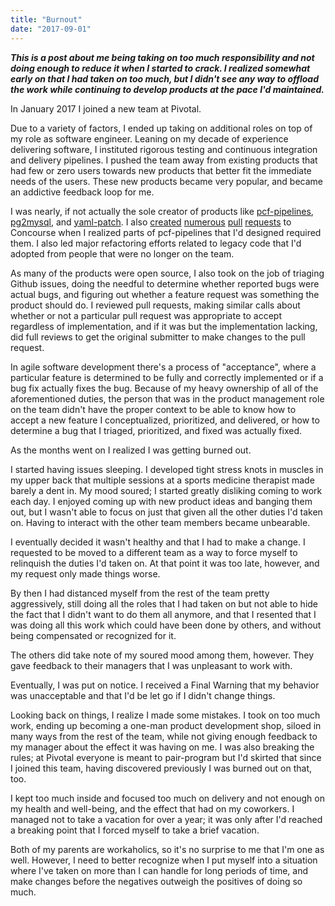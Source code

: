 ```yaml
---
title: "Burnout"
date: "2017-09-01"
---
```

***This is a post about me being taking on too much responsibility and not doing enough to reduce it when I started to crack. I realized somewhat early on that I had taken on too much, but I didn't see any way to offload the work while continuing to develop products at the pace I'd maintained.***

In January 2017 I joined a new team at Pivotal.

Due to a variety of factors, I ended up taking on additional roles on top of my role as software engineer. Leaning on my decade of experience delivering software, I instituted rigorous testing and continuous integration and delivery pipelines. I pushed the team away from existing products that had few or zero users towards new products that better fit the immediate needs of the users. These new products became very popular, and became an addictive feedback loop for me.

I was nearly, if not actually the sole creator of products like [pcf-pipelines](https://github.com/pivotal-cf/pcf-pipelines), [pg2mysql](https://github.com/pivotal-cf/pg2mysql), and [yaml-patch](https://github.com/krishicks/yaml-patch). I also [created](https://github.com/concourse/s3-resource/pull/75) [numerous](https://github.com/concourse/s3-resource/pull/78) [pull](https://github.com/concourse/fly/pull/171) [requests](https://github.com/concourse/atc/pull/190) to Concourse when I realized parts of pcf-pipelines that I'd designed required them. I also led major refactoring efforts related to legacy code that I'd adopted from people that were no longer on the team.

As many of the products were open source, I also took on the job of triaging Github issues, doing the needful to determine whether reported bugs were actual bugs, and figuring out whether a feature request was something the product should do. I reviewed pull requests, making similar calls about whether or not a particular pull request was appropriate to accept regardless of implementation, and if it was but the implementation lacking, did full reviews to get the original submitter to make changes to the pull request.

In agile software development there's a process of "acceptance", where a particular feature is determined to be fully and correctly implemented or if a bug fix actually fixes the bug. Because of my heavy ownership of all of the aforementioned duties, the person that was in the product management role on the team didn't have the proper context to be able to know how to accept a new feature I conceptualized, prioritized, and delivered, or how to determine a bug that I triaged, prioritized, and fixed was actually fixed.

As the months went on I realized I was getting burned out.

I started having issues sleeping. I developed tight stress knots in muscles in my upper back that multiple sessions at a sports medicine therapist made barely a dent in. My mood soured; I started greatly disliking coming to work each day. I enjoyed coming up with new product ideas and banging them out, but I wasn't able to focus on just that given all the other duties I'd taken on. Having to interact with the other team members became unbearable.

I eventually decided it wasn't healthy and that I had to make a change. I requested to be moved to a different team as a way to force myself to relinquish the duties I'd taken on. At that point it was too late, however, and my request only made things worse.

By then I had distanced myself from the rest of the team pretty aggressively, still doing all the roles that I had taken on but not able to hide the fact that I didn't want to do them all anymore, and that I resented that I was doing all this work which could have been done by others, and without being compensated or recognized for it.

The others did take note of my soured mood among them, however. They gave feedback to their managers that I was unpleasant to work with.

Eventually, I was put on notice. I received a Final Warning that my behavior was unacceptable and that I'd be let go if I didn't change things.

Looking back on things, I realize I made some mistakes. I took on too much work, ending up becoming a one-man product development shop, siloed in many ways from the rest of the team, while not giving enough feedback to my manager about the effect it was having on me. I was also breaking the rules; at Pivotal everyone is meant to pair-program but I'd skirted that since I joined this team, having discovered previously I was burned out on that, too.

I kept too much inside and focused too much on delivery and not enough on my health and well-being, and the effect that had on my coworkers. I managed not to take a vacation for over a year; it was only after I'd reached a breaking point that I forced myself to take a brief vacation.

Both of my parents are workaholics, so it's no surprise to me that I'm one as well. However, I need to better recognize when I put myself into a situation where I've taken on more than I can handle for long periods of time, and make changes before the negatives outweigh the positives of doing so much.
